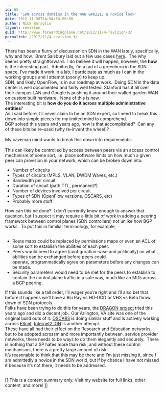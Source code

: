 ```yaml
---
id: 65
title: 'SDN across domains in the WAN &#8211; a novice look'
date: 2012-11-30T14:54:10-06:00
author: Nick Buraglio
layout: revision
guid: http://www.forwardingplane.net/2012/11/4-revision-3/
permalink: /2012/11/4-revision-3/
---
```

<span style="font-family: inherit;">There has been a flurry of discussion on SDN in the WAN lately, specifically, why and how.  Brent Salsbury laid out a few use cases <a href="http://networkstatic.net/sdn-use-cases-for-service-providers/" target="_blank">here</a>.  The why seems pretty straightforward.  I do believe it will happen, however, the <strong>how </strong>is the interesting part.  Admittedly, I&#8217;m a tad of a greenhorn in the SDN space, I&#8217;ve made it work in a lab, I participate as much as I can in the working groups and I attempt (poorly) to keep up.  </span>  
<span style="font-family: inherit;">SDN, and likely OpenFlow, is in our roadmap at work.  Doing SDN in the data center is well documented and fairly well tested. Stanford has it all over their campus LAN and Google is pushing it around their walled garden WAN on custom built hardware.  None of this is new.  </span>  
<span style="font-family: inherit;">The interesting bit is <strong>how do you do it across multiple administrative entities</strong>? </span>  
<span style="font-family: inherit;">As I said before, I&#8217;ll never claim to be an SDN expert, so I need to break this down into simple pieces for my limited mind to comprehend.  </span>  
<span style="font-family: inherit;">BGP solved this years and years ago, how is that accomplished?  Can any of these bits be re-used (why re-invent the wheel)?</span>  
<span style="font-family: inherit;"><br /> </span><span style="font-family: inherit;">My caveman mind wants to break this down into requirements:</span>  
<span style="font-family: inherit;"><br /> </span><span style="font-family: inherit;">This can likely be controlled by access between peers via an access control mechanism of some sort, i.e. place software limits on how much a given peer can provision in your network, which can be broken down into:</span>

  * <span style="font-family: inherit;">Number of circuits</span>
  * <span style="font-family: inherit;">Types of circuits (MPLS, VLAN, DWDM Waves, etc.)</span>
  * <span style="font-family: inherit;">Bandwidth per circuit</span>
  * <span style="font-family: inherit;">Duration of circuit (path TTL, permanent?)</span>
  * <span style="font-family: inherit;">Number of devices involved per circuit</span>
  * <span style="font-family: inherit;">Types of SDN (OpenFlow versions, OSCARS, etc)</span>
  * <span style="font-family: inherit;">Probably more stuff</span>

<span style="font-family: inherit;">How can this be done?  I don&#8217;t currently know enough to answer that question, but I suspect it may require a little bit of work in adding a peering framework between control planes (SDN controllers) not unlike how BGP works.  To put this in familiar terminology, for example,</span>  
<span style="font-family: inherit;"><br /> </span>

  * <span style="font-family: inherit;">Route maps could be replaced by permissions maps or even an ACL of some sort to establish the abilities of each peer.  </span>
  * <span style="font-family: inherit;">Peers would need to agree (</span><span style="font-family: inherit;">configuration-wise and politically) on what abilities can be exchanged before peers could operate, </span>programmatically<span style="font-family: inherit;"> agree on parameters before any changes can be made.</span>
  * <span style="font-family: inherit;"><span style="font-family: inherit;">Security parameters would need to be met for the peers to establish to contain the control plane traffic in a safe way, much like an MD5 across a BGP peering.</span></span>

<span style="font-family: inherit;">If this sounds like a tall order, I&#8217;ll wager you&#8217;re right and I&#8217;ll also bet that before it happens we&#8217;ll have a Blu Ray vs HD-DCD or VHS vs Beta throw down of SDN protocols.  </span>  
<span style="font-family: inherit;">Folks have been trying to do this for years, the <a href="http://dragon.maxgigapop.net/twiki/bin/view/DRAGON/WebHome" target="_blank">DRAGON project</a> tried this years ago and did a decent job.  Our Arlington, VA site was one of the original build outs of it. <a href="https://oscars.es.net/OSCARS/docs/" target="_blank">OSCARS</a> is doing similar stuff and is actively working across <a href="http://www.es.net/" target="_blank">ESnet</a>. <a href="http://www.internet2.edu/ion/" target="_blank">Internet2 ION</a> is another attempt.</span>  
<span style="font-family: inherit;">These have all had their effect on the Research and Education networks, but to be adopted acrossm and more importantly between, service provider networks, there needs to be ways to do them elegantly and securely.  There is nothing that a SP hates more than risk, and without these control mechanisms, there is a pretty large amount of risk. </span>  
<span style="font-family: inherit;">It&#8217;s reasonable to think that this may be there and I&#8217;m just missing it, since I am admittedly a novice in the SDN world, but if by chance I have not missed it because it&#8217;s not there, it needs to be addressed.  </span>  
<span style="font-family: inherit;"><br /> </span>

<div>
  [[ This is a content summary only. Visit my website for full links, other content, and more! ]]
</div>
